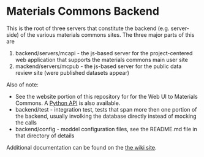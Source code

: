 Materials Commons Backend
=========================

This is the root of three servers that constitute the backend (e.g. server-side) of
the various materials commons sites. The three major parts of this are

1. backend/servers/mcapi - the js-based server for the project-centered 
web application that supports the materials commons main user site
2. mackend/servers/mcpub - the js-based server for the public data review
site (were published datasets appear)

Also of note:
* See the website portion of this repository for for the Web UI to
Materials Commons. A [Python API](https://github.com/materials-commons/mcapi/tree/master/python)
is also available.
* backend/test - integration test, tests that span more then one portion of
the backend, usually involking the database directly instead of mocking the calls
* backend/config - moddel configuration files, see the README.md file in that
directory of details

Additional documentation can be found on the [the wiki site](https://github.com/materials-commons/materialscommons.org/wiki).
